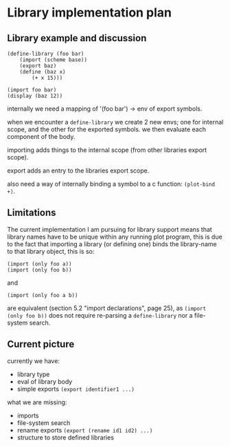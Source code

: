Library implementation plan
============================

Library example and discussion
------------------------------

    (define-library (foo bar)
        (import (scheme base))
        (export baz)
        (define (baz x)
            (+ x 15)))

    (import foo bar)
    (display (baz 12))

internally we need a mapping of '(foo bar') -> env of export symbols.

when we encounter a `define-library` we create 2 new envs; one for internal scope, and the other for the exported symbols.
we then evaluate each component of the body.

importing adds things to the internal scope (from other libraries export scope).

export adds an entry to the libraries export scope.

also need a way of internally binding a symbol to a c function: `(plot-bind +)`.


Limitations
-----------

The current implementation I am pursuing for library support means that library names have to be unique within any running plot program,
this is due to the fact that importing a library (or defining one) binds the library-name to that library object, this is so:

    (import (only foo a))
    (import (only foo b))

and

    (import (only foo a b))

are equivalent (section 5.2 "import declarations", page 25), as `(import (only foo b))` does not require re-parsing a `define-library` nor
a file-system search.


Current picture
---------------
currently we have:

* library type
* eval of library body
* simple exports `(export identifier1 ...)`


what we are missing:

* imports
* file-system search
* rename exports `(export (rename id1 id2) ...)`
* structure to store defined libraries


